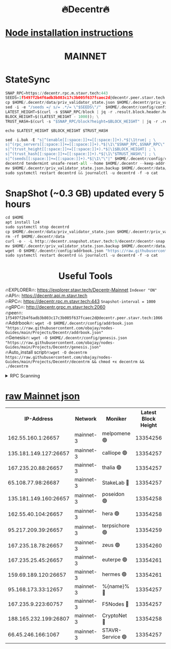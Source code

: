 <h1 align="center"> 🔥Decentr🔥</h1>

[Node installation instructions](https://github.com/obajay/nodes-Guides/tree/main/Projects/Decentr)
=
<h1 align="center"> MAINNET</h1>

# StateSync
```python
SNAP_RPC=https://decentr.rpc.m.stavr.tech:443
SEEDS=1f5497f2b4f6adb3b803c17c3b005f637fcaec2d@decentr.peer.stavr.tech:1066
cp $HOME/.decentr/data/priv_validator_state.json $HOME/.decentr/priv_validator_state.json.backup
sed -i -e "/seeds =/ s/= .*/= \"$SEEDS\"/"  $HOME/.decentr/config/config.toml
LATEST_HEIGHT=$(curl -s $SNAP_RPC/block | jq -r .result.block.header.height); \
BLOCK_HEIGHT=$((LATEST_HEIGHT - 1000)); \
TRUST_HASH=$(curl -s "$SNAP_RPC/block?height=$BLOCK_HEIGHT" | jq -r .result.block_id.hash)

echo $LATEST_HEIGHT $BLOCK_HEIGHT $TRUST_HASH

sed -i.bak -E "s|^(enable[[:space:]]+=[[:space:]]+).*$|\1true| ; \
s|^(rpc_servers[[:space:]]+=[[:space:]]+).*$|\1\"$SNAP_RPC,$SNAP_RPC\"| ; \
s|^(trust_height[[:space:]]+=[[:space:]]+).*$|\1$BLOCK_HEIGHT| ; \
s|^(trust_hash[[:space:]]+=[[:space:]]+).*$|\1\"$TRUST_HASH\"| ; \
s|^(seeds[[:space:]]+=[[:space:]]+).*$|\1\"\"|" $HOME/.decentr/config/config.toml
decentrd tendermint unsafe-reset-all --home $HOME/.decentr --keep-addr-book
mv $HOME/.decentr/priv_validator_state.json.backup $HOME/.decentr/data/priv_validator_state.json
sudo systemctl restart decentrd && journalctl -u decentrd -f -o cat
```
# SnapShot (~0.3 GB) updated every 5 hours
```python
cd $HOME
apt install lz4
sudo systemctl stop decentrd
cp $HOME/.decentr/data/priv_validator_state.json $HOME/.decentr/priv_validator_state.json.backup
rm -rf $HOME/.decentr/data
curl -o - -L http://decentr.snapshot.stavr.tech:9/decentr/decentr-snap.tar.lz4 | lz4 -c -d - | tar -x -C $HOME/.decentr --strip-components 2
mv $HOME/.decentr/priv_validator_state.json.backup $HOME/.decentr/data/priv_validator_state.json
wget -O $HOME/.decentr/config/addrbook.json "https://raw.githubusercontent.com/obajay/nodes-Guides/main/Projects/Decentr/addrbook.json"
sudo systemctl restart decentrd && journalctl -u decentrd -f -o cat
```

 <h1 align="center"> Useful Tools</h1>

🔥EXPLORER🔥:     https://explorer.stavr.tech/Decentr-Mainnet        `Indexer "ON"` \
🔥API🔥:          https://decentr.api.m.stavr.tech \
🔥RPC🔥:          https://decentr.rpc.m.stavr.tech:443              `Snapshot-interval = 1000` \
🔥gRPC🔥:         http://decentr.grpc.m.stavr.tech:2060 \
🔥peer🔥:         `1f5497f2b4f6adb3b803c17c3b005f637fcaec2d@decentr.peer.stavr.tech:1066` \
🔥Addrbook🔥:  `wget -O $HOME/.decentr/config/addrbook.json "https://raw.githubusercontent.com/obajay/nodes-Guides/main/Projects/Decentr/addrbook.json"` \
🔥Genesis🔥:  `wget -O $HOME/.decentr/config/genesis.json "https://raw.githubusercontent.com/obajay/nodes-Guides/main/Projects/Decentr/genesis.json"` \
🔥Auto_install script🔥:`wget -O decentrm https://raw.githubusercontent.com/obajay/nodes-Guides/main/Projects/Decentr/decentrm && chmod +x decentrm && ./decentrm`

<details>
<summary>RPC Scanning</summary>

<h2 align="center"> We scan nodes in real time every 4 hours. And we provide the final result of RPC endpoints.
We cannot influence the operation of these nodes in any way. </h2>


```python
If Voting Power is higher than 0 --> then the Node is a validator of the network and may be subject to attack and be a potential threat to the chain.
```
```python
We marked such validators with a red symbol
```

</details>

[raw Mainnet json](https://rpc-check.decentrm.stavr.tech/decentrm/rpc-decentrm-result.json)
=



<table><tr><th>IP-Address</th><th>Network</th><th>Moniker</th><th>Latest Block Height</th><th>Earliest Block Height</th><th>Catching Up</th><th>Tx Index</th><th>Voting Power</th><th>Scan Time</th></tr><tr><td>162.55.160.1:26657</td><td>mainnet-3</td><td>melpomene 🟢</td><td>13354256</td><td>1688950</td><td>False</td><td>on</td><td>0</td><td>2024-03-16T22:49:53.691473488UTC</td></tr><tr><td>135.181.149.127:26657</td><td>mainnet-3</td><td>calliope 🟢</td><td>13354257</td><td>1688950</td><td>False</td><td>on</td><td>0</td><td>2024-03-16T22:49:58.106235699UTC</td></tr><tr><td>167.235.20.88:26657</td><td>mainnet-3</td><td>thalia 🟢</td><td>13354257</td><td>1688950</td><td>False</td><td>on</td><td>0</td><td>2024-03-16T22:50:01.548733842UTC</td></tr><tr><td>65.108.77.98:26687</td><td>mainnet-3</td><td>StakeLab 🔴</td><td>13354257</td><td>1688950</td><td>False</td><td>on</td><td>5458168</td><td>2024-03-16T22:50:01.850091815UTC</td></tr><tr><td>135.181.149.160:26657</td><td>mainnet-3</td><td>poseidon 🟢</td><td>13354258</td><td>1688950</td><td>False</td><td>on</td><td>0</td><td>2024-03-16T22:50:06.232372209UTC</td></tr><tr><td>162.55.40.104:26657</td><td>mainnet-3</td><td>hera 🟢</td><td>13354258</td><td>1688950</td><td>False</td><td>on</td><td>0</td><td>2024-03-16T22:50:06.710969955UTC</td></tr><tr><td>95.217.209.39:26657</td><td>mainnet-3</td><td>terpsichore 🟢</td><td>13354259</td><td>1688950</td><td>False</td><td>on</td><td>0</td><td>2024-03-16T22:50:11.098641948UTC</td></tr><tr><td>167.235.18.78:26657</td><td>mainnet-3</td><td>zeus 🟢</td><td>13354260</td><td>1688950</td><td>False</td><td>on</td><td>0</td><td>2024-03-16T22:50:17.427490486UTC</td></tr><tr><td>167.235.25.45:26657</td><td>mainnet-3</td><td>euterpe 🟢</td><td>13354261</td><td>1688950</td><td>False</td><td>on</td><td>0</td><td>2024-03-16T22:50:19.679765355UTC</td></tr><tr><td>159.69.189.120:26657</td><td>mainnet-3</td><td>hermes 🟢</td><td>13354261</td><td>1688950</td><td>False</td><td>on</td><td>0</td><td>2024-03-16T22:50:21.957726783UTC</td></tr><tr><td>95.168.173.33:12657</td><td>mainnet-3</td><td>%{name}% 🔴</td><td>13354257</td><td>8964001</td><td>False</td><td>on</td><td>4280346</td><td>2024-03-16T22:49:59.090493154UTC</td></tr><tr><td>167.235.9.223:60757</td><td>mainnet-3</td><td>F5Nodes 🔴</td><td>13354257</td><td>12380001</td><td>False</td><td>off</td><td>562</td><td>2024-03-16T22:49:59.294719301UTC</td></tr><tr><td>188.165.232.199:26807</td><td>mainnet-3</td><td>CryptoNet 🔴</td><td>13354258</td><td>13242001</td><td>False</td><td>off</td><td>916246</td><td>2024-03-16T22:50:06.483661264UTC</td></tr><tr><td>66.45.246.166:1067</td><td>mainnet-3</td><td>STAVR-Service 🟢</td><td>13354257</td><td>13353001</td><td>False</td><td>on</td><td>0</td><td>2024-03-16T22:49:58.639925354UTC</td></tr></table>
